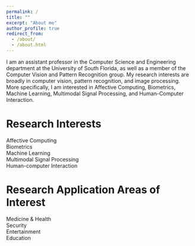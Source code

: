 ```yaml
---
permalink: /
title: ""
excerpt: "About me"
author_profile: true
redirect_from: 
  - /about/
  - /about.html
---
```


I am an assistant professor in the Computer Science and Engineering department at the University of South Florida, as well as a member of the Computer Vision and Pattern Recognition group. My research interests are broadly in computer vision, pattern recognition, and image processing. More specifically, I am interested in Affective Computing, Biometrics, Machine Learning, Multimodal Signal Processing, and Human-Computer Interaction.

Research Interests
====
Affective Computing  
Biometrics  
Machine Learning  
Multimodal Signal Processing  
Human-computer Interaction  

Research Application Areas of Interest
====
Medicine & Health  
Security  
Entertainment  
Education  